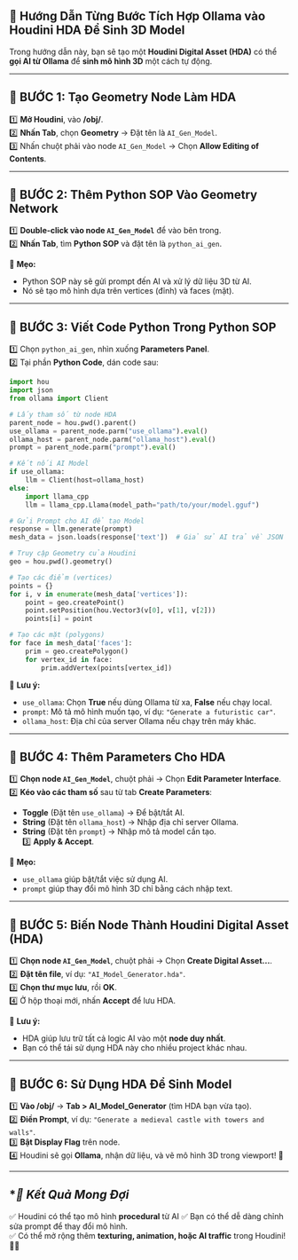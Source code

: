 ## **🎯 Hướng Dẫn Từng Bước Tích Hợp Ollama vào Houdini HDA Để Sinh 3D Model**  
Trong hướng dẫn này, bạn sẽ tạo một **Houdini Digital Asset (HDA)** có thể **gọi AI từ Ollama** để **sinh mô hình 3D** một cách tự động.  

---  

## **🔹 BƯỚC 1: Tạo Geometry Node Làm HDA**  
1️⃣ **Mở Houdini**, vào **/obj/**.  
2️⃣ **Nhấn Tab**, chọn **Geometry** → Đặt tên là `AI_Gen_Model`.  
3️⃣ Nhấn chuột phải vào node `AI_Gen_Model` → Chọn **Allow Editing of Contents**.  

---

## **🔹 BƯỚC 2: Thêm Python SOP Vào Geometry Network**  
1️⃣ **Double-click vào node `AI_Gen_Model`** để vào bên trong.  
2️⃣ **Nhấn Tab**, tìm **Python SOP** và đặt tên là `python_ai_gen`.  

📌 **Mẹo:**  
- Python SOP này sẽ gửi prompt đến AI và xử lý dữ liệu 3D từ AI.  
- Nó sẽ tạo mô hình dựa trên vertices (đỉnh) và faces (mặt).  

---

## **🔹 BƯỚC 3: Viết Code Python Trong Python SOP**  
1️⃣ Chọn `python_ai_gen`, nhìn xuống **Parameters Panel**.  
2️⃣ Tại phần **Python Code**, dán code sau:  

```python
import hou
import json
from ollama import Client

# Lấy tham số từ node HDA
parent_node = hou.pwd().parent()
use_ollama = parent_node.parm("use_ollama").eval()
ollama_host = parent_node.parm("ollama_host").eval()
prompt = parent_node.parm("prompt").eval()

# Kết nối AI Model
if use_ollama:
    llm = Client(host=ollama_host)
else:
    import llama_cpp
    llm = llama_cpp.Llama(model_path="path/to/your/model.gguf")

# Gửi Prompt cho AI để tạo Model
response = llm.generate(prompt)
mesh_data = json.loads(response['text'])  # Giả sử AI trả về JSON

# Truy cập Geometry của Houdini
geo = hou.pwd().geometry()

# Tạo các điểm (vertices)
points = {}
for i, v in enumerate(mesh_data['vertices']):
    point = geo.createPoint()
    point.setPosition(hou.Vector3(v[0], v[1], v[2]))
    points[i] = point

# Tạo các mặt (polygons)
for face in mesh_data['faces']:
    prim = geo.createPolygon()
    for vertex_id in face:
        prim.addVertex(points[vertex_id])
```

📌 **Lưu ý:**  
- `use_ollama`: Chọn **True** nếu dùng Ollama từ xa, **False** nếu chạy local.  
- `prompt`: Mô tả mô hình muốn tạo, ví dụ: `"Generate a futuristic car"`.  
- `ollama_host`: Địa chỉ của server Ollama nếu chạy trên máy khác.  

---

## **🔹 BƯỚC 4: Thêm Parameters Cho HDA**
1️⃣ **Chọn node `AI_Gen_Model`**, chuột phải → Chọn **Edit Parameter Interface**.  
2️⃣ **Kéo vào các tham số** sau từ tab **Create Parameters**:  
   - **Toggle** (Đặt tên `use_ollama`) → Để bật/tắt AI.  
   - **String** (Đặt tên `ollama_host`) → Nhập địa chỉ server Ollama.  
   - **String** (Đặt tên `prompt`) → Nhập mô tả model cần tạo.  
3️⃣ **Apply & Accept**.  

📌 **Mẹo:**  
- `use_ollama` giúp bật/tắt việc sử dụng AI.  
- `prompt` giúp thay đổi mô hình 3D chỉ bằng cách nhập text.  

---

## **🔹 BƯỚC 5: Biến Node Thành Houdini Digital Asset (HDA)**
1️⃣ **Chọn node `AI_Gen_Model`**, chuột phải → Chọn **Create Digital Asset...**.  
2️⃣ **Đặt tên file**, ví dụ: `"AI_Model_Generator.hda"`.  
3️⃣ **Chọn thư mục lưu**, rồi **OK**.  
4️⃣ Ở hộp thoại mới, nhấn **Accept** để lưu HDA.  

📌 **Lưu ý:**  
- HDA giúp lưu trữ tất cả logic AI vào một **node duy nhất**.  
- Bạn có thể tái sử dụng HDA này cho nhiều project khác nhau.  

---

## **🔹 BƯỚC 6: Sử Dụng HDA Để Sinh Model**
1️⃣ **Vào /obj/** → **Tab > AI_Model_Generator** (tìm HDA bạn vừa tạo).  
2️⃣ **Điền Prompt**, ví dụ: `"Generate a medieval castle with towers and walls"`.  
3️⃣ **Bật Display Flag** trên node.  
4️⃣ Houdini sẽ gọi **Ollama**, nhận dữ liệu, và vẽ mô hình 3D trong viewport! 🚀  

---

## **🎯 Kết Quả Mong Đợi*
✅ Houdini có thể tạo mô hình **procedural** từ AI
✅ Bạn có thể dễ dàng chỉnh sửa prompt để thay đổi mô hình.  
✅ Có thể mở rộng thêm **texturing, animation, hoặc AI traffic** trong Houdini! 🚀🔥
